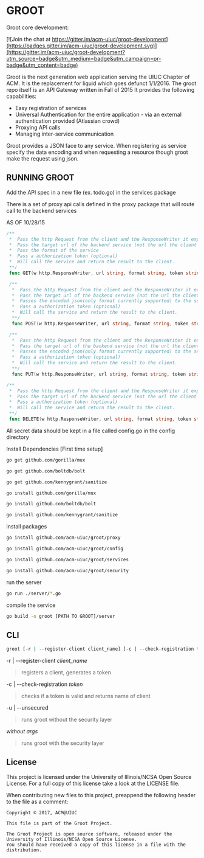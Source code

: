 # GROOT

Groot core development:

[![Join the chat at https://gitter.im/acm-uiuc/groot-development](https://badges.gitter.im/acm-uiuc/groot-development.svg)](https://gitter.im/acm-uiuc/groot-development?utm_source=badge&utm_medium=badge&utm_campaign=pr-badge&utm_content=badge)

Groot is the next generation web application serving the UIUC Chapter of ACM.
It is the replacement for liquid which goes defunct 1/1/2016.
The groot repo itself is an API Gateway written in Fall of 2015
It provides the following capabilities:
  * Easy registration of services
  * Universal Authentication for the entire application - via an external authentication provided (Atlassian crowd)
  * Proxying API calls
  * Managing inter-service communication

Groot provides a JSON face to any service. When registering as service specify the data encoding and when requesting a resource though groot make the request using json.




## RUNNING GROOT

Add the API spec in a new file (ex. todo.go) in the services package

There is a set of proxy api calls defined in the proxy package that will route call to the backend services

AS OF 10/28/15
```go
/**
 *  Pass the http Request from the client and the ResponseWriter it expects
 *  Pass the target url of the backend service (not the url the client called)
 *  Pass the format of the service
 *  Pass a authorization token (optional)
 *  Will call the service and return the result to the client.
 **/
 func GET(w http.ResponseWriter, url string, format string, token string, r *http.Request)
```
```go
 /**
  *  Pass the http Request from the client and the ResponseWriter it expects
  *  Pass the target url of the backend service (not the url the client called)
  *  Passes the encoded json(only format currently supported) to the service.
  *  Pass a authorization token (optional)
  *  Will call the service and return the result to the client.
  **/
  func POST(w http.ResponseWriter, url string, format string, token string, r *http.Request)
```
```go
 /**
  *  Pass the http Request from the client and the ResponseWriter it expects
  *  Pass the target url of the backend service (not the url the client called)
  *  Passes the encoded json(only format currently supported) to the service.
  *  Pass a authorization token (optional)
  *  Will call the service and return the result to the client.
  **/
  func PUT(w http.ResponseWriter, url string, format string, token string, r *http.Request)
```
```go
/**
 *  Pass the http Request from the client and the ResponseWriter it expects
 *  Pass the target url of the backend service (not the url the client called)
 *  Pass a authorization token (optional)
 *  Will call the service and return the result to the client.
 **/
 func DELETE(w http.ResponseWriter, url string, format string, token string, r *http.Request)
```

All secret data should be kept in a file called config.go in the config directory

Install Dependencies [First time setup]

```sh
go get github.com/gorilla/mux

go get github.com/boltdb/bolt

go get github.com/kennygrant/sanitize

go install github.com/gorilla/mux

go install github.com/boltdb/bolt

go install github.com/kennygrant/sanitize
```

install packages

```sh
go install github.com/acm-uiuc/groot/proxy

go install github.com/acm-uiuc/groot/config

go install github.com/acm-uiuc/groot/services

go install github.com/acm-uiuc/groot/security
```

run the server

```sh
go run ./server/*.go
```
compile the service 

```sh
go build -o groot [PATH TO GROOT]/server
```

## CLI 
```sh
groot [-r | --register-client client_name] [-c | --check-registration token] [-u | --unsecured]
```

-r | --register-client *client_name*
> registers a client, generates a token

-c | --check-registration *token*
> checks if a token is valid and returns name of client

-u | --unsecured
> runs groot without the security layer 

*without args* 
> runs groot with the security layer


## License

This project is licensed under the University of Illinois/NCSA Open Source License. For a full copy of this license take a look at the LICENSE file. 

When contributing new files to this project, preappend the following header to the file as a comment: 

```
Copyright © 2017, ACM@UIUC

This file is part of the Groot Project.  
 
The Groot Project is open source software, released under the University of Illinois/NCSA Open Source License. 
You should have received a copy of this license in a file with the distribution.
```
